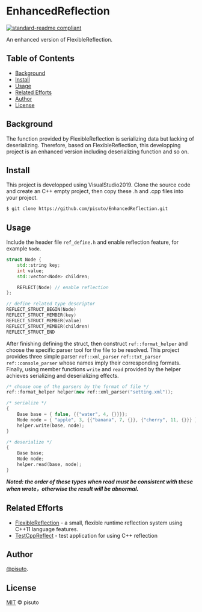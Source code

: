 # EnhancedReflection
[![standard-readme compliant](https://img.shields.io/badge/csdn%20blog-link-brightgreen.svg?style=flat-square)](https://github.com/pisuto/EnhancedReflection)

An enhanced version of FlexibleReflection.
## Table of Contents
- [Background](#background)
- [Install](#install)
- [Usage](#usage)
- [Related Efforts](#related-efforts)
- [Author](#author)
- [License](#license)
## Background
The function provided by FlexibleReflection is serializing data but lacking of deserializing. Therefore, based on FlexibleReflection, this developping project is an enhanced version including deserializing function and so on.

## Install
This project is developped using VisualStudio2019. Clone the source code and create an C++ empty project, then copy these .h and .cpp files into your project.
```sh
$ git clone https://github.com/pisuto/EnhancedReflection.git
```

## Usage
Include the header file `ref_define.h` and enable reflection feature, for example `Node`.
```c++
struct Node {
    std::string key;
    int value;
    std::vector<Node> children;

    REFLECT(Node) // enable reflection     
};

// define related type descriptor
REFLECT_STRUCT_BEGIN(Node)
REFLECT_STRUCT_MEMBER(key)
REFLECT_STRUCT_MEMBER(value)
REFLECT_STRUCT_MEMBER(children)
REFLECT_STRUCT_END
```
After finishing defining the struct, then construct `ref::format_helper` and choose the specific parser tool for the file to be resolved. This project provides three simple parser `ref::xml_parser` `ref::txt_parser` `ref::console_parser` whose names imply their corresponding formats. Finally, using member functions `write` and `read` provided by the helper achieves serializing and deserializing effects.
```c++
/* choose one of the parsers by the format of file */
ref::format_helper helper(new ref::xml_parser("setting.xml"));

/* serialize */
{
    Base base = { false, {{"water", 4, {}}}};
    Node node = { "apple", 3, {{"banana", 7, {}}, {"cherry", 11, {}}} };
    helper.write(base, node);
}

/* deserialize */
{
    Base base;
    Node node;
    helper.read(base, node);
}
```
***Noted: the order of these types when read must be consistent with these when wrote，otherwise the result will be abnormal.***


## Related Efforts
- [FlexibleReflection](https://github.com/preshing/FlexibleReflection) - a small, flexible runtime reflection system using C++11 language features.
- [TestCppReflect](https://github.com/tapika/TestCppReflect/) - test application for using C++ reflection

## Author
[@pisuto](https://github.com/pisuto).

## License
[MIT](LICENSE) © pisuto
